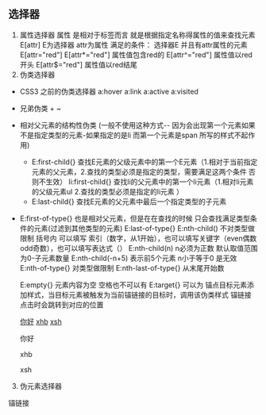 ## 选择器
1. 属性选择器
属性 是相对于标签而言 就是根据指定名称得属性的值来查找元素
E[attr] E为选择器 attr为属性  满足的条件： 选择器E 并且有attr属性的元素
E[attr="red"]
E[attr*="red"] 属性值包含red的
E[attr^="red"] 属性值以red开头
E[attr$="red"] 属性值以red结尾
2. 伪类选择器
- CSS3 之前的伪类选择器 a:hover a:link a:active a:visited
- 兄弟伪类 + ~
- 相对父元素的结构性伪类 (一般不使用这种方式-- 因为会出现第一个元素如果不是指定类型的元素-如果指定的是li 而第一个元素是span  所写的样式不起作用)
  * E:first-child{} 查找E元素的父级元素中的第一个E元素（1.相对于当前指定元素的父元素，2.查找的类型必须是指定的类型，需要满足这两个条件 否则不生效）
  li:first-child{} 查找li的父元素中的第一个li元素（1.相对li元素的父级元素ul 2.查找的类型必须是指定的li元素 ）
  * E:last-child{} 查找E元素的父元素中最后一个指定类型的子元素
- E:first-of-type{}
  也是相对父元素，但是在在查找的时候 只会查找满足类型条件的元素(过滤到其他类型的元素)
  E:last-of-type{}
  E:nth-child() 不对类型做限制
  括号内 可以填写 索引（数字，从1开始），也可以填写关键字（even偶数odd奇数），也可以填写表达式（）
  E:nth-child(n)
  n必须为正数 默认取值范围为0-子元素数量
  E:nth-child(-n+5) 表示前5个元素
  n小于等于0 是无效
  E:nth-of-type{} 对类型做限制
  E:nth-last-of-type{} 从末尾开始数

  E:empty{}  元素内容为空 空格也不可以有
  E:target{} 可以为 锚点目标元素添加样式，当目标元素被触发为当前锚链接的目标时，调用该伪类样式
锚链接 点击时会跳转到对应的位置
  <div>
    <a href="#title1">你好</a>
    <a href="#title2">xhb</a>
    <a href="#title3">xsh</a>
  </div>
  <p id="title1">你好</p>
  <p id="title2">xhb</p>
  <p id="title3">xsh</p>
3. 伪元素选择器

锚链接